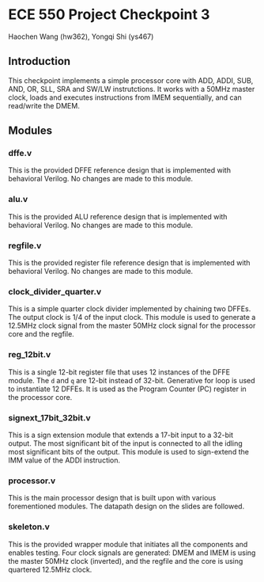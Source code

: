 # ECE 550 Project Checkpoint 3

Haochen Wang (hw362), Yongqi Shi (ys467)

## Introduction

This checkpoint implements a simple processor core with ADD, ADDI, SUB, AND, OR, SLL, SRA and SW/LW instrutctions. It works with a 50MHz master clock, loads and executes instructions from IMEM sequentially, and can read/write the DMEM.

## Modules

### dffe.v

This is the provided DFFE reference design that is implemented with behavioral Verilog. No changes are made to this module.

### alu.v

This is the provided ALU reference design that is implemented with behavioral Verilog. No changes are made to this module.

### regfile.v

This is the provided register file reference design that is implemented with behavioral Verilog. No changes are made to this module.

### clock_divider_quarter.v

This is a simple quarter clock divider implemented by chaining two DFFEs. The output clock is 1/4 of the input clock. This module is used to generate a 12.5MHz clock signal from the master 50MHz clock signal for the processor core and the regfile.

### reg_12bit.v

This is a single 12-bit register file that uses 12 instances of the DFFE module. The `d` and `q` are 12-bit instead of 32-bit. Generative for loop is used to instantiate 12 DFFEs. It is used as the Program Counter (PC) register in the processor core.

### signext_17bit_32bit.v

This is a sign extension module that extends a 17-bit input to a 32-bit output. The most significant bit of the input is connected to all the idling most significant bits of the output. This module is used to sign-extend the IMM value of the ADDI instruction.

### processor.v

This is the main processor design that is built upon with various forementioned modules. The datapath design on the slides are followed. 

### skeleton.v

This is the provided wrapper module that initiates all the components and enables testing. Four clock signals are generated: DMEM and IMEM is using the master 50MHz clock (inverted), and the regfile and the core is using quartered 12.5MHz clock. 